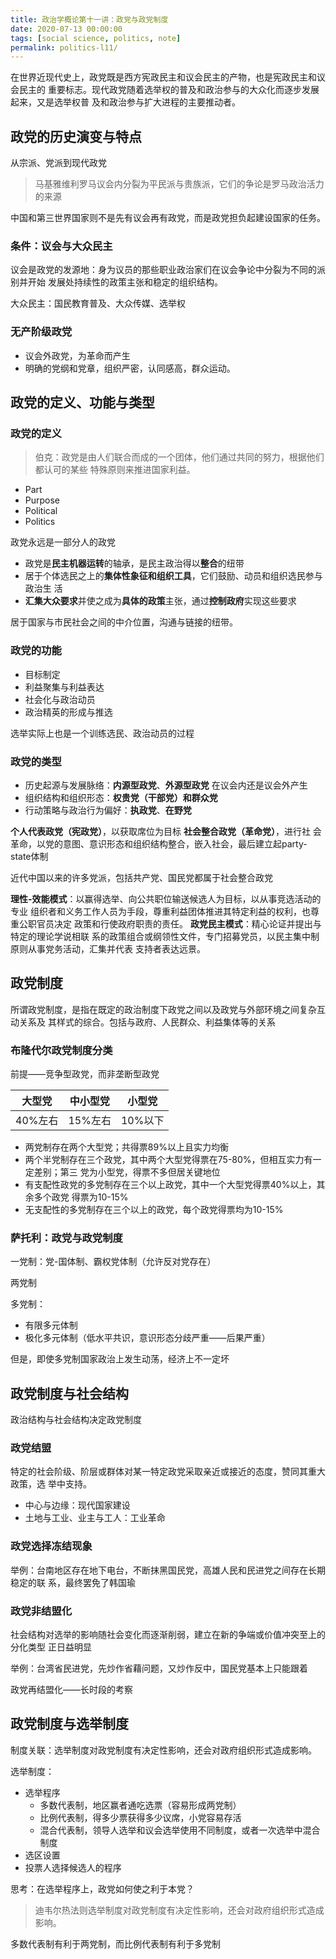 ```yaml
---
title: 政治学概论第十一讲：政党与政党制度
date: 2020-07-13 00:00:00
tags: [social science, politics, note]
permalink: politics-l11/
---
```


在世界近现代史上，政党既是西方宪政民主和议会民主的产物，也是宪政民主和议会民主的
重要标志。现代政党随着选举权的普及和政治参与的大众化而逐步发展起来，又是选举权普
及和政治参与扩大进程的主要推动者。

<!-- more -->

## 政党的历史演变与特点

从宗派、党派到现代政党

> 马基雅维利罗马议会内分裂为平民派与贵族派，它们的争论是罗马政治活力的来源

中国和第三世界国家则不是先有议会再有政党，而是政党担负起建设国家的任务。

### 条件：议会与大众民主

议会是政党的发源地：身为议员的那些职业政治家们在议会争论中分裂为不同的派别并开始
发展处持续性的政策主张和稳定的组织结构。

大众民主：国民教育普及、大众传媒、选举权

### 无产阶级政党

- 议会外政党，为革命而产生
- 明确的党纲和党章，组织严密，认同感高，群众运动。

## 政党的定义、功能与类型

### 政党的定义

> 伯克：政党是由人们联合而成的一个团体，他们通过共同的努力，根据他们都认可的某些
> 特殊原则来推进国家利益。

- Part
- Purpose
- Political
- Politics

政党永远是一部分人的政党

- 政党是**民主机器运转**的轴承，是民主政治得以**整合**的纽带
- 居于个体选民之上的**集体性象征和组织工具**，它们鼓励、动员和组织选民参与政治生
  活
- **汇集大众要求**并使之成为**具体的政策**主张，通过**控制政府**实现这些要求

居于国家与市民社会之间的中介位置，沟通与链接的纽带。

### 政党的功能

- 目标制定
- 利益聚集与利益表达
- 社会化与政治动员
- 政治精英的形成与推选

选举实际上也是一个训练选民、政治动员的过程

### 政党的类型

- 历史起源与发展脉络：**内源型政党**、**外源型政党** 在议会内还是议会外产生
- 组织结构和组织形态：**权贵党（干部党）**和**群众党**
- 行动策略与政治行为偏好：**执政党**、**在野党**

**个人代表政党（宪政党）**，以获取席位为目标 **社会整合政党（革命党）**，进行社
会革命，以党的意图、意识形态和组织结构整合，嵌入社会，最后建立起party-state体制

近代中国以来的许多党派，包括共产党、国民党都属于社会整合政党

**理性-效能模式**：以赢得选举、向公共职位输送候选人为目标，以从事竞选活动的专业
组织者和义务工作人员为手段，尊重利益团体推进其特定利益的权利，也尊重公职官员决定
政策和行使政府职责的责任。 **政党民主模式**：精心论证并提出与特定的理论学说相联
系的政策组合或纲领性文件，专门招募党员，以民主集中制原则从事党务活动，汇集并代表
支持者表达远景。

## 政党制度

所谓政党制度，是指在既定的政治制度下政党之间以及政党与外部环境之间复杂互动关系及
其样式的综合。包括与政府、人民群众、利益集体等的关系

### 布隆代尔政党制度分类

前提——竞争型政党，而非垄断型政党

| 大型党  | 中小型党 | 小型党  |
| ------- | -------- | ------- |
| 40%左右 | 15%左右  | 10%以下 |

- 两党制存在两个大型党；共得票89%以上且实力均衡
- 两个半党制存在三个政党，其中两个大型党得票在75-80%，但相互实力有一定差别；第三
  党为小型党，得票不多但居关键地位
- 有支配性政党的多党制存在三个以上政党，其中一个大型党得票40%以上，其余多个政党
  得票为10-15%
- 无支配性的多党制存在三个以上的政党，每个政党得票均为10-15%

### 萨托利：政党与政党制度

一党制：党-国体制、霸权党体制（允许反对党存在）

两党制

多党制：

- 有限多元体制
- 极化多元体制（低水平共识，意识形态分歧严重——后果严重）

但是，即使多党制国家政治上发生动荡，经济上不一定坏

## 政党制度与社会结构

政治结构与社会结构决定政党制度

### 政党结盟

特定的社会阶级、阶层或群体对某一特定政党采取亲近或接近的态度，赞同其重大政策，选
举中支持。

- 中心与边缘：现代国家建设
- 土地与工业、业主与工人：工业革命

### 政党选择冻结现象

举例：台南地区存在地下电台，不断抹黑国民党，高雄人民和民进党之间存在长期稳定的联
系，最终罢免了韩国瑜

### 政党非结盟化

社会结构对选举的影响随社会变化而逐渐削弱，建立在新的争端或价值冲突至上的分化类型
正日益明显

举例：台湾省民进党，先炒作省藉问题，又炒作反中，国民党基本上只能跟着

政党再结盟化——长时段的考察

## 政党制度与选举制度

制度关联：选举制度对政党制度有决定性影响，还会对政府组织形式造成影响。

选举制度：

- 选举程序
  - 多数代表制，地区赢者通吃选票（容易形成两党制）
  - 比例代表制，得多少票获得多少议席，小党容易存活
  - 混合代表制，领导人选举和议会选举使用不同制度，或者一次选举中混合制度
- 选区设置
- 投票人选择候选人的程序

思考：在选举程序上，政党如何使之利于本党？

> 迪韦尔热法则选举制度对政党制度有决定性影响，还会对政府组织形式造成影响。

多数代表制有利于两党制，而比例代表制有利于多党制
